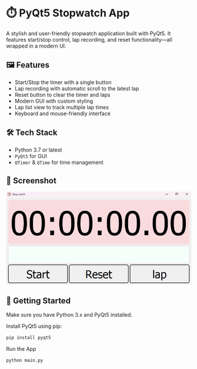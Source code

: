 # ⏱️ PyQt5 Stopwatch App

A stylish and user-friendly stopwatch application built with PyQt5. It features start/stop control, lap recording, and reset functionality—all wrapped in a modern UI.

## 🖼️ Features

- Start/Stop the timer with a single button
- Lap recording with automatic scroll to the latest lap
- Reset button to clear the timer and laps
- Modern GUI with custom styling
- Lap list view to track multiple lap times
- Keyboard and mouse-friendly interface

## 🛠️ Tech Stack

- Python 3.7 or latest
- `PyQt5` for GUI
- `QTimer` & `QTime` for time management

## 📸 Screenshot

![imagine](app_UI_imagine/UI_imagine.png)

## 🚀 Getting Started
Make sure you have Python 3.x and PyQt5 installed.

Install PyQt5 using pip:
    
``` bash
pip install pyqt5
```

Run the App
    
```bash
python main.py
```

